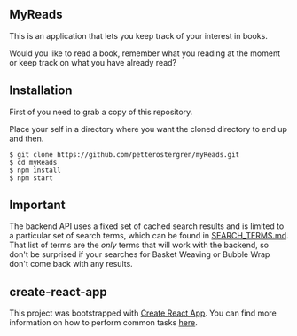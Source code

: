 ## MyReads
This is an application that lets you keep track of your interest in books.

Would you like to read a book, remember what you reading at the moment or keep track on what you have already read?

## Installation

First of you need to grab a copy of this repository.

Place your self in a directory where you want the cloned directory to end up and then.


    $ git clone https://github.com/petterostergren/myReads.git
    $ cd myReads
    $ npm install
    $ npm start


## Important
The backend API uses a fixed set of cached search results and is limited to a particular set of search terms, which can be found in [SEARCH_TERMS.md](SEARCH_TERMS.md). That list of terms are the _only_ terms that will work with the backend, so don't be surprised if your searches for Basket Weaving or Bubble Wrap don't come back with any results.

## create-react-app

This project was bootstrapped with [Create React App](https://github.com/facebookincubator/create-react-app). You can find more information on how to perform common tasks [here](https://github.com/facebookincubator/create-react-app/blob/master/packages/react-scripts/template/README.md).
